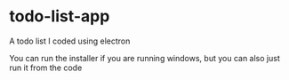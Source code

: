 # todo-list-app
A todo list I coded using electron 

You can run the installer if you are running windows, but you can also just run it from the code
